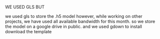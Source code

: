WE USED GLS BUT

we used gls to store the .h5 model
however, while working on other projects, we have used all available bandwidth for this month.
so we store the model on a google drive in public.
and we used gdown to install download the template

